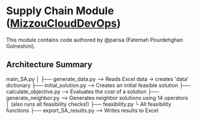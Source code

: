 # Supply Chain Module ([MizzouCloudDevOps](https://www.mizzouclouddevops.net/MizzouCloudDevOps/#!/home_page))

This module contains code authored by @parisa (Fatemah Pourdehghan Golneshini).

## Architecture Summary

main_SA.py
│
├── generate_data.py           --> Reads Excel data → creates 'data' dictionary
├── initial_solution.py        --> Creates an initial feasible solution
├── calculate_objective.py     --> Evaluates the cost of a solution
├── generate_neighbor.py       --> Generates neighbor solutions using 14 operators
│                                (also runs all feasibility checks!)
├── feasibility.py              └ All feasibility functions
├── export_SA_results.py       --> Writes results to Excel
